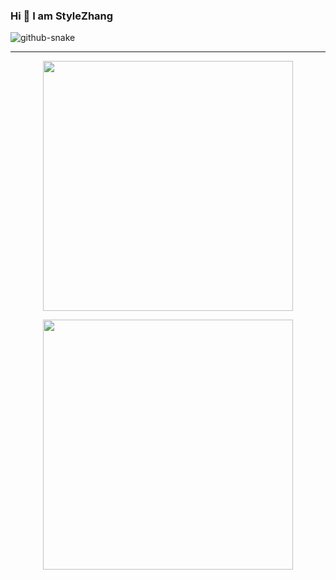 ### Hi 👋 I am StyleZhang


<picture>
  <source media="(prefers-color-scheme: dark)" srcset="https://github.com/zxhlyh/zxhlyh/blob/output/github-contribution-grid-snake-dark.svg" />
  <source media="(prefers-color-scheme: light)" srcset="https://github.com/zxhlyh/zxhlyh/blob/output/github-contribution-grid-snake-dark.svg" />
  <img alt="github-snake" src="github-snake.svg" />
</picture>

---

<p align = "center">
  <img src = "https://github-readme-stats.vercel.app/api?username=zxhlyh&show_icons=true&theme=bear" width = 400>
</p>
<p align = "center">
  <img src = "https://github-readme-streak-stats.herokuapp.com?user=zxhlyh&theme=dark&hide_border=true" width = 400>
</p>

